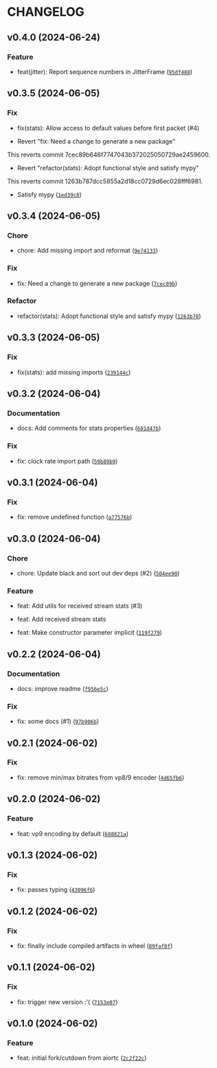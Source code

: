 # CHANGELOG

## v0.4.0 (2024-06-24)

### Feature

* feat(jitter): Report sequence numbers in JitterFrame ([`95df488`](https://github.com/tutorintelligence/vpx-rtp-py/commit/95df48826fda06a436af3a1d38962c5e03435b19))

## v0.3.5 (2024-06-05)

### Fix

* fix(stats): Allow access to default values before first packet (#4)

* Revert &#34;fix: Need a change to generate a new package&#34;

This reverts commit 7cec89b646f7747043b372025050729ae2459600.

* Revert &#34;refactor(stats): Adopt functional style and satisfy mypy&#34;

This reverts commit 1263b787dcc5855a2d18cc0729d6ec028fff6981.

* Satisfy mypy ([`1ed39c8`](https://github.com/tutorintelligence/vpx-rtp-py/commit/1ed39c8d0b2281e6133a9a3e829fbfcc7a77013c))

## v0.3.4 (2024-06-05)

### Chore

* chore: Add missing import and reformat ([`9e74133`](https://github.com/tutorintelligence/vpx-rtp-py/commit/9e74133090a5315765fbbeb2791383dc73e2b712))

### Fix

* fix: Need a change to generate a new package ([`7cec89b`](https://github.com/tutorintelligence/vpx-rtp-py/commit/7cec89b646f7747043b372025050729ae2459600))

### Refactor

* refactor(stats): Adopt functional style and satisfy mypy ([`1263b78`](https://github.com/tutorintelligence/vpx-rtp-py/commit/1263b787dcc5855a2d18cc0729d6ec028fff6981))

## v0.3.3 (2024-06-05)

### Fix

* fix(stats): add missing imports ([`239144c`](https://github.com/tutorintelligence/vpx-rtp-py/commit/239144c6651c9aeb7ace888142cb0ecded31fbf7))

## v0.3.2 (2024-06-04)

### Documentation

* docs: Add comments for stats properties ([`601d47b`](https://github.com/tutorintelligence/vpx-rtp-py/commit/601d47b07a7ce0af94d2f785a217caf6d122c31c))

### Fix

* fix: clock rate import path ([`59b89b9`](https://github.com/tutorintelligence/vpx-rtp-py/commit/59b89b983061e76000909fef29885267a97ae51a))

## v0.3.1 (2024-06-04)

### Fix

* fix: remove undefined function ([`a77576b`](https://github.com/tutorintelligence/vpx-rtp-py/commit/a77576bb1fe6627b4de69c421a9986914b8d92ef))

## v0.3.0 (2024-06-04)

### Chore

* chore: Update black and sort out dev deps (#2) ([`504ee90`](https://github.com/tutorintelligence/vpx-rtp-py/commit/504ee90f7d43f66e6299ecf3c838bc8e93e7172a))

### Feature

* feat: Add utils for received stream stats (#3)

* feat: Add received stream stats

* feat: Make constructor parameter implicit ([`119f279`](https://github.com/tutorintelligence/vpx-rtp-py/commit/119f2795c38f806580147c0398cd4d439b8e5a64))

## v0.2.2 (2024-06-04)

### Documentation

* docs: improve readme ([`f956e5c`](https://github.com/tutorintelligence/vpx-rtp-py/commit/f956e5c8fabd135f217517947e0ab408c10aa493))

### Fix

* fix: some docs (#1) ([`97b906b`](https://github.com/tutorintelligence/vpx-rtp-py/commit/97b906b6e21a5e36005dbdc619179e67e5b41ff4))

## v0.2.1 (2024-06-02)

### Fix

* fix: remove min/max bitrates from vp8/9 encoder ([`4d65fb6`](https://github.com/tutorintelligence/vpx-rtp-py/commit/4d65fb6898860ef7b3da3250a6292b428437d048))

## v0.2.0 (2024-06-02)

### Feature

* feat: vp9 encoding by default ([`688821a`](https://github.com/tutorintelligence/vpx-rtp-py/commit/688821ae53f917c3b85e833443eac12f45b39e73))

## v0.1.3 (2024-06-02)

### Fix

* fix: passes typing ([`43096f6`](https://github.com/tutorintelligence/vpx-rtp-py/commit/43096f6d242791dc363e4186432cd4fec1cd1ee1))

## v0.1.2 (2024-06-02)

### Fix

* fix: finally include compiled artifacts in wheel ([`89faf8f`](https://github.com/tutorintelligence/vpx-rtp-py/commit/89faf8f6c5287c06d496b202899474a9bcf035a0))

## v0.1.1 (2024-06-02)

### Fix

* fix: trigger new version :&#39;( ([`7153e07`](https://github.com/tutorintelligence/vpx-rtp-py/commit/7153e07a8a447ad9c9421023639efed0259bdd6c))

## v0.1.0 (2024-06-02)

### Feature

* feat: initial fork/cutdown from aiortc ([`2c2f22c`](https://github.com/tutorintelligence/vpx-rtp-py/commit/2c2f22c3c502736b8be92e75319e223f9d3437f4))
